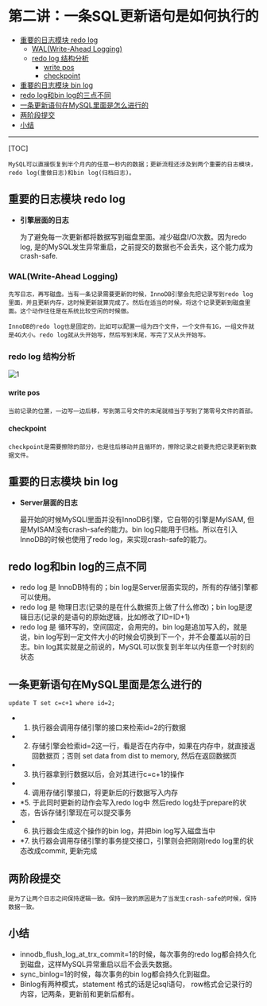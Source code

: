 # 第二讲：一条SQL更新语句是如何执行的 
- [重要的日志模块 redo log](#重要的日志模块-redo-log)
    - [WAL(Write-Ahead Logging)](#WAL(Write-Ahead-Logging))
    - [redo log 结构分析](#redo-log-结构分析)
        - [write pos](#write-pos)
        - [checkpoint](#checkpoint)
- [重要的日志模块 bin log](#重要的日志模块-bin-log)  
- [redo log和bin log的三点不同](#redo-log和bin-log的三点不同)
- [一条更新语句在MySQL里面是怎么进行的](#一条更新语句在MySQL里面是怎么进行的)
- [两阶段提交](#两阶段提交)
- [小结](#小结)
-----------------------
[TOC]

    MySQL可以直接恢复到半个月内的任意一秒内的数据；更新流程还涉及到两个重要的日志模块，redo log(重做日志)和bin log(归档日志)。

## 重要的日志模块 redo log 
+ **引擎层面的日志**

    为了避免每一次更新都将数据写到磁盘里面。减少磁盘I/O次数。因为redo log, 是的MySQL发生异常重启，之前提交的数据也不会丢失，这个能力成为crash-safe.

### WAL(Write-Ahead Logging)
    先写日志，再写磁盘。当有一条记录需要更新的时候，InnoDB引擎会先把记录写到redo log里面，并且更新内存，这时候更新就算完成了。然后在适当的时候，将这个记录更新到磁盘里面。这个动作往往是在系统比较空闲的时候做。
    
    InnoDB的redo log也是固定的，比如可以配置一组为四个文件，一个文件有1G，一组文件就是4G大小。redo log就从头开始写，然后写到末尾，写完了又从头开始写。

### redo log 结构分析
![1](https://github.com/LydiaCai1203/leetcode-practice/blob/master/statics/redo_log%E7%A4%BA%E6%84%8F%E5%9B%BE.jpg)

#### write pos
    当前记录的位置，一边写一边后移，写到第三号文件的末尾就相当于写到了第零号文件的首部。

#### checkpoint    
    checkpoint是需要擦除的部分，也是往后移动并且循环的，擦除记录之前要先把记录更新到数据文件。

## 重要的日志模块 bin log
+ **Server层面的日志**

    最开始的时候MySQLl里面并没有InnoDB引擎，它自带的引擎是MyISAM, 但是MyISAM没有crash-safe的能力。bin log只能用于归档。所以在引入InnoDB的时候也使用了redo log，来实现crash-safe的能力。

## redo log和bin log的三点不同
+ redo log 是 InnoDB特有的；bin log是Server层面实现的，所有的存储引擎都可以使用。
+ redo log 是 物理日志(记录的是在什么数据页上做了什么修改)；bin log是逻辑日志(记录的是语句的原始逻辑，比如修改了ID=ID+1)
+ redo log 是 循环写的，空间固定，会用完的。bin log是追加写入的，就是说，bin log写到一定文件大小的时候会切换到下一个，并不会覆盖以前的日志。bin log其实就是之前说的，MySQL可以恢复到半年以内任意一个时刻的状态

## 一条更新语句在MySQL里面是怎么进行的
```MySQL
update T set c=c+1 where id=2;
```
+ 1. 执行器会调用存储引擎的接口来检索id=2的行数据
+ 2. 存储引擎会检索id=2这一行，看是否在内存中，如果在内存中，就直接返回数据页；否则 set data from dist to memory, 然后在返回数据页
+ 3. 执行器拿到行数据以后，会对其进行c=c+1的操作
+ 4. 调用存储引擎接口，将更新后的行数据写入内存
+ *5. 于此同时更新的动作会写入redo log中 然后redo log处于prepare的状态，告诉存储引擎现在可以提交事务
+ 6. 执行器会生成这个操作的bin log，并把bin log写入磁盘当中
+ *7. 执行器会调用存储引擎的事务提交接口，引擎则会把刚刚redo log里的状态改成commit, 更新完成

## 两阶段提交
    是为了让两个日志之间保持逻辑一致。保持一致的原因是为了当发生crash-safe的时候，保持数据一致。
## 小结
+ innodb_flush_log_at_trx_commit=1的时候，每次事务的redo log都会持久化到磁盘，这样MySQL异常重启以后不会丢失数据。
+ sync_binlog=1的时候，每次事务的bin log都会持久化到磁盘。
+ Binlog有两种模式，statement 格式的话是记sql语句， row格式会记录行的内容，记两条，更新前和更新后都有。
